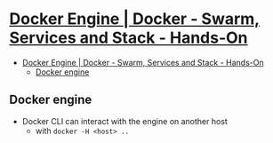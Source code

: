# [Docker Engine | Docker - Swarm, Services and Stack - Hands-On](https://www.safaribooksonline.com/videos/docker-swarm/9781788991414/)

- [Docker Engine | Docker - Swarm, Services and Stack - Hands-On](#docker-engine--docker---swarm-services-and-stack---hands-on)
	- [Docker engine](#docker-engine)

## Docker engine
* Docker CLI can interact with the engine on another host
	* with `docker -H <host> ..`
